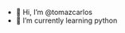 - 👋 Hi, I’m @tomazcarlos
- 🌱 I’m currently learning python

<!---
tomazcarlos/tomazcarlos is a ✨ special ✨ repository because its `README.md` (this file) appears on your GitHub profile.
You can click the Preview link to take a look at your changes.
--->
